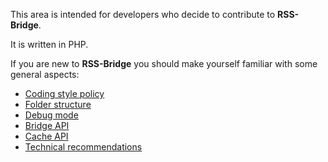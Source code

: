 This area is intended for developers who decide to contribute to **RSS-Bridge**.

It is written in PHP.

If you are new to **RSS-Bridge** you should make yourself familiar with some general aspects:

  - [Coding style policy](./01_Coding_style_policy.md)
  - [Folder structure](./03_Folder_structure.md)
  - [Debug mode](./05_Debug_mode.md)
  - [Bridge API](../05_Bridge_API/index.md)
  - [Cache API](../07_Cache_API/index.md)
  - [Technical recommendations](../09_Technical_recommendations/index.md)
